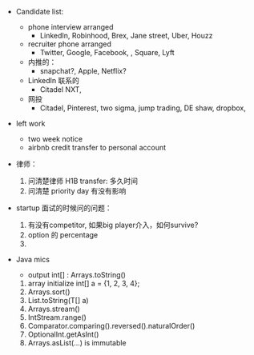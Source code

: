 - Candidate list:
	- phone interview arranged
		- LinkedIn, Robinhood, Brex, Jane street, Uber, Houzz
	- recruiter phone arranged
		- Twitter, Google, Facebook, , Square, Lyft
	- 内推的：
	 	- snapchat?, Apple, Netflix?
	- LinkedIn 联系的
		- Citadel NXT,
	- 网投
		- Citadel, Pinterest, two sigma, jump trading, DE shaw, dropbox, 

- left work
	- two week notice
	- airbnb credit transfer to personal account

- 律师：
	1. 问清楚律师 H1B transfer: 多久时间
	2. 问清楚 priority day 有没有影响

- startup 面试的时候问的问题：
	1. 有没有competitor, 如果big player介入，如何survive?
	2. option 的 percentage
	3. 
- Java mics
	- output int[] : Arrays.toString()
	1. array initialize int[] a = {1, 2, 3, 4};
	3. Arrays.sort()
	5. List.toString(T[] a) 
	6. Arrays.stream()
	7. IntStream.range()
	8. Comparator.comparing().reversed().naturalOrder()
	9. OptionalInt.getAsInt()
	10. Arrays.asList(...) is immutable
